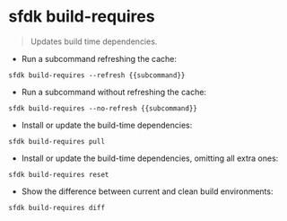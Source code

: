 # sfdk build-requires

> Updates build time dependencies.

- Run a subcommand refreshing the cache:

`sfdk build-requires --refresh {{subcommand}}`

- Run a subcommand without refreshing the cache:

`sfdk build-requires --no-refresh {{subcommand}}`

- Install or update the build-time dependencies:

`sfdk build-requires pull`

- Install or update the build-time dependencies, omitting all extra ones:

`sfdk build-requires reset`

- Show the difference between current and clean build environments:

`sfdk build-requires diff`
